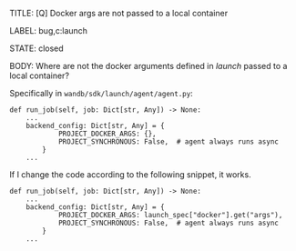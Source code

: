 TITLE:
[Q] Docker args are not passed to a local container

LABEL:
bug,c:launch

STATE:
closed

BODY:
Where are not the docker arguments defined in _launch_ passed to a local container?

Specifically in `wandb/sdk/launch/agent/agent.py`:
```
def run_job(self, job: Dict[str, Any]) -> None:
    ...
    backend_config: Dict[str, Any] = {
            PROJECT_DOCKER_ARGS: {},
            PROJECT_SYNCHRONOUS: False,  # agent always runs async
        }
    ...
```

If I change the code according to the following snippet, it works.
```
def run_job(self, job: Dict[str, Any]) -> None:
    ...
    backend_config: Dict[str, Any] = {
            PROJECT_DOCKER_ARGS: launch_spec["docker"].get("args"),
            PROJECT_SYNCHRONOUS: False,  # agent always runs async
        }
    ...
```


